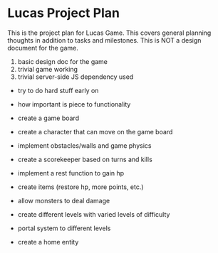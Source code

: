 # Lucas Project Plan

This is the project plan for Lucas Game. This covers general planning thoughts in addition to tasks and milestones. This is NOT a design document for the game.

1. basic design doc for the game
1. trivial game working
1. trivial server-side JS dependency used

- try to do hard stuff early on
- how important is piece to functionality

- create a game board
- create a character that can move on the game board
- implement obstacles/walls and game physics
- create a scorekeeper based on turns and kills
- implement a rest function to gain hp
- create items (restore hp, more points, etc.)
- allow monsters to deal damage
- create different levels with varied levels of difficulty
- portal system to different levels
- create a home entity
